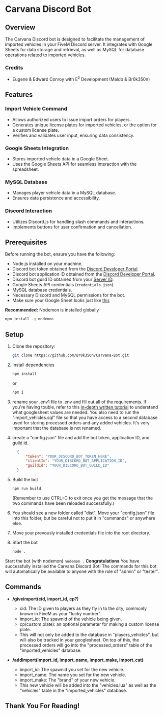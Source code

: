 # Carvana Discord Bot

## Overview

The Carvana Discord bot is designed to facilitate the management of imported vehicles in your FiveM Discord server. It integrates with Google Sheets for data storage and retrieval, as well as MySQL for database operations related to imported vehicles.

### Credits
- Eugene & Edward Conroy with E<sup>2</sup> Development (Maldo & Br0k350n)

## Features

### Import Vehicle Command

- Allows authorized users to issue import orders for players.
- Generates unique license plates for imported vehicles, or the option for a custom license plate.
- Verifies and validates user input, ensuring data consistency.

### Google Sheets Integration

- Stores imported vehicle data in a Google Sheet.
- Uses the Google Sheets API for seamless interaction with the spreadsheet.

### MySQL Database

- Manages player vehicle data in a MySQL database.
- Ensures data persistence and accessibility.

### Discord Interaction

- Utilizes Discord.js for handling slash commands and interactions.
- Implements buttons for user confirmation and cancellation.

## Prerequisites

Before running the bot, ensure you have the following:

- Node.js installed on your machine.
- Discord bot token obtained from the [Discord Developer Portal](https://discord.com/developers/applications).
- Discord bot application ID obtained from the [Discord Developer Portal](https://discord.com/developers/applications).
- Discord bot guild ID obtained from your [Server ID](https://www.alphr.com/discord-find-server-id/).
- Google Sheets API credentials (`credentials.json`).
- MySQL database credentials.
- Necessary Discord and MySQL permissions for the bot.
- Make sure your Google Sheet looks just like [this](https://docs.google.com/spreadsheets/d/109znreK_uf8wyWw8QslsLin__uYj__d_3E3bWB9Kl00/edit?usp=sharing)

**Recommended:** Nodemon is installed globally

  ```bash
  npm install -g nodemon
  ```
## Setup
1. Clone the repository:

   ```bash
   git clone https://github.com/Br0k350n/Carvana-Bot.git
   ```
2. Install dependencies

    ```bash
    npm install
    ```
    or 
    ```bash
    npm i
    ```
3. rename your .env1 file to .env and fill out all of the requirements. If you're having touble, refer to this [in-depth written tutorial](https://dev.to/ku6ryo/google-sheets-api-in-typescript-setup-and-hello-world-10oh) to understand what googlesheet values are needed. You also need to run the "import_vehicles.sql" file so that you have access to a second database used for storing processed orders and any added vehicles. It's very important that the database is not renamed.

4. create a "config.json" file and add the bot token, application ID, and guild id.
    ```json
      {
          "token": "YOUR_DISCORD_BOT_TOKEN_HERE",
          "clientId": "YOUR_DISCORD_BOT_APPLICATION_ID",
          "guildId": "YOUR_DISCORD_BOT_GUILD_ID"
      }
    ```
5. Build the bot
   ```bash
   npm run build
   ```
    (Remember to use CTRL+C to exit once you get the message that the two commands have been reloaded successfully.)
6. You should see a new folder called "dist". Move your "config.json" file into this folder, but be careful not to put it in "commands" or anywhere else.
7. Move your prevously installed credentials file into the root directory.
8. Start the bot
   ```bash
   node .
   ```
Start the bot (with nodemon)
    ```
    nodemon .
    ```
**Congratulations** You have successfully installed the Carvana Discord Bot! The commands for this bot will automatically be available to anyone with the role of "admin" or "tester".
## Commands
  - **/giveimport(cid, import_id, cp?)**
    - cid: The ID given to players as they fly in to the city, commonly known in FiveM as your "lucky number".
    - import_id: The spawnid of the vehicle being given.
    - cp(custom plate): an optional parameter for making a custom license plate.
    - This will not only be added to the database in "players_vehicles", but will also be tracked in your googlesheet. On top of this, the processed orders will go into the "processed_orders" table of the "imported_vehicles" database.

- **/addimport(import_id, import_name, import_make, import_cat)**
  - import_id: The spawnid you set for the new vehicle.
  - import_name: The name you set for the new vehicle.
  - import_make: The "brand" of your new vehicle.
  - This new vehicle will be added into the "vehicles.lua" as well as the "vehicles" table in the "imported_vehicles" database.

## Thank You For Reading!
    
